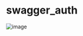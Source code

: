 # swagger_auth

![image](https://user-images.githubusercontent.com/77045558/180191880-e4eae0c1-9170-4984-952b-d42a0612cfde.png)

